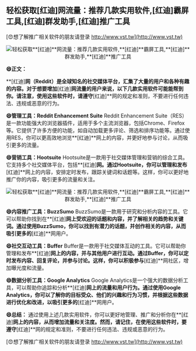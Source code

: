 ## **轻松获取**[红迪]**网流量：推荐几款实用软件,**[红迪]**霸屏工具,**[红迪]**群发助手,**[红迪]**推广工具**

[😍想了解推广相关软件的朋友请登录 http://www.vst.tw](http://www.vst.tw)

 <center><img src="https://vst.tw/MP4/tuiguang/png/0.png" alt="轻松获取**[红迪]**网流量：推荐几款实用软件,**[红迪]**霸屏工具,**[红迪]**群发助手,**[红迪]**推广工具"></center>

**😄正文：**

**[红迪]**网（Reddit）是全球知名的社交媒体平台，汇集了大量的用户和各种有趣的内容。对于想要增加**[红迪]**网流量的用户来说，以下几款实用软件可能能帮到你。请注意，使用这些软件时，请遵守**[红迪]**网的规定和准则，不要进行任何违法、违规或恶意的行为。

**😄管理工具：Reddit Enhancement Suite**
Reddit Enhancement Suite（RES）是一款功能强大的浏览器插件，适用于多个主流浏览器，包括Chrome、Firefox等。它提供了许多方便的功能，如自动加载更多评论、筛选和排序功能等。通过使用RES，你可以更高效地浏览**[红迪]**网上的内容，并更好地参与讨论，从而吸引更多的流量。

**😄营销工具：Hootsuite**
Hootsuite是一款用于社交媒体管理和营销的综合工具。它支持多个社交媒体平台，包括**[红迪]**网。通过Hootsuite，你可以管理和发布**[红迪]**网上的内容，安排定时发布，跟踪关键词和话题等。这样，你可以更好地推广你的内容，吸引更多的流量和关注。

 <center><img src="https://vst.tw/MP4/tuiguang/png/3.png" alt="轻松获取**[红迪]**网流量：推荐几款实用软件,**[红迪]**霸屏工具,**[红迪]**群发助手,**[红迪]**推广工具"></center>

**😄内容推广工具：BuzzSumo**
BuzzSumo是一款用于研究和分析内容的工具。它可以帮助你找到在**[红迪]**网上受欢迎的话题和内容，并了解相关的趋势和关键词。通过使用BuzzSumo，你可以找到有潜力的话题，并创作相关的内容，从而吸引更多的**[红迪]**网用户。

**😄社交互动工具：Buffer**
Buffer是一款用于社交媒体互动的工具。它可以帮助你管理和发布**[红迪]**网上的内容，并与其他用户进行互动。通过Buffer，你可以定时发布内容、回复评论，并参与讨论。这样，你可以积极参与**[红迪]**网社区，增加曝光度和流量。

**😄数据分析工具：Google Analytics**
Google Analytics是一个强大的数据分析工具，可以帮助你追踪和分析**[红迪]**网上的流量和用户行为。通过使用Google Analytics，你可以了解你的目标受众、他们的兴趣和行为习惯，并根据这些数据进行优化和改进，以吸引更多的**[红迪]**网用户。

**😄总结：**
通过使用上述几款实用软件，你可以更好地管理、推广和分析你在**[红迪]**网上的内容，从而增加流量和关注度。然而，请记住，在使用这些软件时，要遵守**[红迪]**网的规定和准则，不要进行任何违法、违规或恶意的行为。

[😍想了解推广相关软件的朋友请登录 http://www.vst.tw](http://www.vst.tw)




